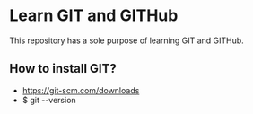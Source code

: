# Learn GIT and GITHub

This repository has a sole purpose of learning GIT and GITHub.

## How to install GIT?
* https://git-scm.com/downloads
* $ git --version
